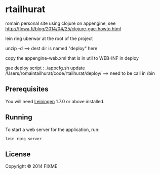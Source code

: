 # rtailhurat

romain personal site using clojure on appengine, see http://flowa.fi/blog/2014/04/25/clojure-gae-howto.html

lein ring uberwar at the root of the project

unzip -d <destination dir> <war path>
  ==> dest dir is named "deploy" here

copy the appengine-web.xml that is in util to WEB-INF in deploy

gae deploy script : ./appcfg.sh update /Users/romaintailhurat/code/rtailhurat/deploy/
  ==> need to be call in <appengine sdk dir>/bin


## Prerequisites

You will need [Leiningen][1] 1.7.0 or above installed.

[1]: https://github.com/technomancy/leiningen

## Running

To start a web server for the application, run:

    lein ring server

## License

Copyright © 2014 FIXME
